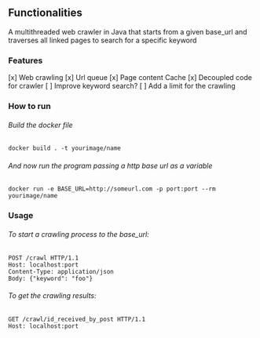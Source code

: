 ## Functionalities
A multithreaded web crawler in Java that starts from a given base_url and traverses all linked pages to search for a specific keyword

### Features

[x] Web crawling
[x] Url queue
[x] Page content Cache
[x] Decoupled code for crawler
[ ] Improve keyword search?
[ ] Add a limit for the crawling

### How to run
###### Build the docker file
```
docker build . -t yourimage/name
```
###### And now run the program passing a http base url as a variable
```
docker run -e BASE_URL=http://someurl.com -p port:port --rm yourimage/name
```

### Usage
###### To start a crawling process to the base_url:
```
POST /crawl HTTP/1.1
Host: localhost:port
Content-Type: application/json
Body: {"keyword": "foo"}
```

###### To get the crawling results:
```
GET /crawl/id_received_by_post HTTP/1.1
Host: localhost:port
```
